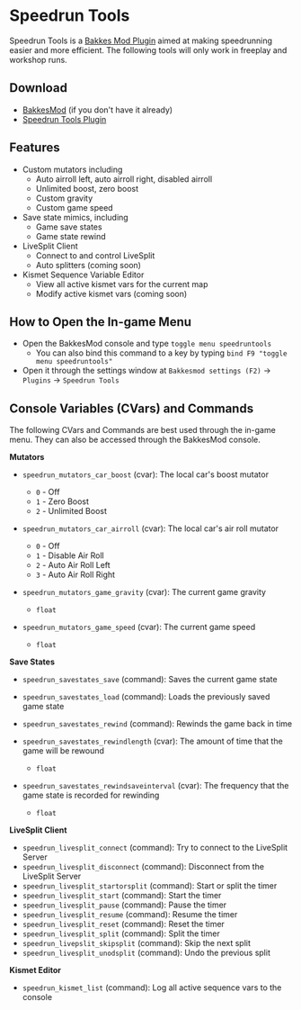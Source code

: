 # Speedrun Tools

Speedrun Tools is a [Bakkes Mod Plugin](https://bakkesplugins.com/) aimed at making speedrunning easier and more efficient.
The following tools will only work in freeplay and workshop runs.

## Download

* [BakkesMod](https://bakkesmod.com/download.php) (if you don't have it already)
* [Speedrun Tools Plugin](https://bakkesplugins.com/plugins/view/165)

## Features

* Custom mutators including
  * Auto airroll left, auto airroll right, disabled airroll
  * Unlimited boost, zero boost
  * Custom gravity
  * Custom game speed
* Save state mimics, including
  * Game save states
  * Game state rewind
* LiveSplit Client
  * Connect to and control LiveSplit
  * Auto splitters (coming soon)
* Kismet Sequence Variable Editor
  * View all active kismet vars for the current map
  * Modify active kismet vars (coming soon)

## How to Open the In-game Menu

* Open the BakkesMod console and type `toggle menu speedruntools`
  * You can also bind this command to a key by typing `bind F9 "toggle menu speedruntools"`
* Open it through the settings window at `Bakkesmod settings (F2)` -> `Plugins` -> `Speedrun Tools`

## Console Variables (CVars) and Commands

The following CVars and Commands are best used through the in-game menu. They can also be accessed through the BakkesMod console.

**Mutators**

* `speedrun_mutators_car_boost` (cvar): The local car's boost mutator
  * `0` - Off
  * `1` - Zero Boost
  * `2` - Unlimited Boost
  
* `speedrun_mutators_car_airroll` (cvar): The local car's air roll mutator
  * `0` - Off
  * `1` - Disable Air Roll
  * `2` - Auto Air Roll Left
  * `3` - Auto Air Roll Right
  
* `speedrun_mutators_game_gravity` (cvar): The current game gravity
    * `float`
  
* `speedrun_mutators_game_speed` (cvar): The current game speed
    * `float`
    
**Save States**

* `speedrun_savestates_save` (command): Saves the current game state

* `speedrun_savestates_load` (command): Loads the previously saved game state

* `speedrun_savestates_rewind` (command): Rewinds the game back in time

* `speedrun_savestates_rewindlength` (cvar): The amount of time that the game will be rewound
  * `float`
  
* `speedrun_savestates_rewindsaveinterval` (cvar): The frequency that the game state is recorded for rewinding
  * `float`
  
**LiveSplit Client**

* `speedrun_livesplit_connect` (command): Try to connect to the LiveSplit Server
* `speedrun_livesplit_disconnect` (command): Disconnect from the LiveSplit Server
* `speedrun_livesplit_startorsplit` (command): Start or split the timer
* `speedrun_livesplit_start` (command): Start the timer
* `speedrun_livesplit_pause` (command): Pause the timer
* `speedrun_livesplit_resume` (command): Resume the timer
* `speedrun_livesplit_reset` (command):  Reset the timer
* `speedrun_livesplit_split` (command): Split the timer
* `speedrun_livepslit_skipsplit` (command): Skip the next split
* `speedrun_livesplit_unodsplit` (command): Undo the previous split

**Kismet Editor** 

* `speedrun_kismet_list` (command): Log all active sequence vars to the console
